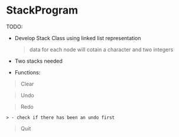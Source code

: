 # StackProgram

TODO:

  - Develop Stack Class using linked list representation
  
    > data for each node will cotain a character and two integers
    
  - Two stacks needed
  
  - Functions:
  
   > Clear
  
  > Undo
  
  > Redo
  
    > - check if there has been an undo first
    
  > Quit
  
